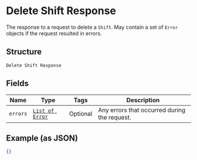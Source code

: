 
# Delete Shift Response

The response to a request to delete a `Shift`. May contain a set of
`Error` objects if the request resulted in errors.

## Structure

`Delete Shift Response`

## Fields

| Name | Type | Tags | Description |
|  --- | --- | --- | --- |
| `errors` | [`List of Error`](/doc/models/error.md) | Optional | Any errors that occurred during the request. |

## Example (as JSON)

```json
{}
```

